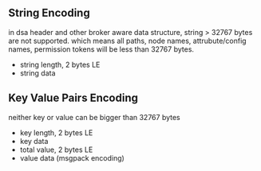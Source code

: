 

## String Encoding

in dsa header and other broker aware data structure, string > 32767 bytes are not supported. which means all paths, node names, attrubute/config names, permission tokens will be less than 32767 bytes.

* string length, 2 bytes LE
* string data

## Key Value Pairs Encoding

neither key or value can be bigger than 32767 bytes

* key length, 2 bytes LE
* key data
* total value, 2 bytes LE
* value data (msgpack encoding)


